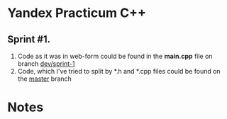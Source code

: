 # Yandex Practicum C++

## Sprint #1.

1. Code as it was in web-form could be found in the **main.cpp** file on branch 
[dev/sprint-1](https://github.com/ZakharovAleksey/yandex_cpp/tree/dev/sprint-1)
2. Code, which I've tried to split by \*.h and \*.cpp files could be found on the 
[master](https://github.com/ZakharovAleksey/yandex_cpp/tree/main) branch

# Notes
